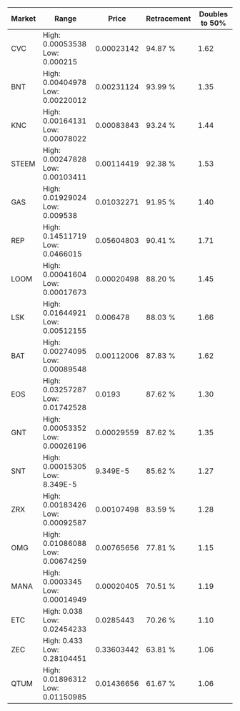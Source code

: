 | Market | Range | Price| Retracement | Doubles to 50% |
| --- | --- | --- | --- | --- |
| CVC | High: 0.00053538<br />Low: 0.000215 | 0.00023142 | 94.87 % | 1.62 |
| BNT | High: 0.00404978<br />Low: 0.00220012 | 0.00231124 | 93.99 % | 1.35 |
| KNC | High: 0.00164131<br />Low: 0.00078022 | 0.00083843 | 93.24 % | 1.44 |
| STEEM | High: 0.00247828<br />Low: 0.00103411 | 0.00114419 | 92.38 % | 1.53 |
| GAS | High: 0.01929024<br />Low: 0.009538 | 0.01032271 | 91.95 % | 1.40 |
| REP | High: 0.14511719<br />Low: 0.0466015 | 0.05604803 | 90.41 % | 1.71 |
| LOOM | High: 0.00041604<br />Low: 0.00017673 | 0.00020498 | 88.20 % | 1.45 |
| LSK | High: 0.01644921<br />Low: 0.00512155 | 0.006478 | 88.03 % | 1.66 |
| BAT | High: 0.00274095<br />Low: 0.00089548 | 0.00112006 | 87.83 % | 1.62 |
| EOS | High: 0.03257287<br />Low: 0.01742528 | 0.0193 | 87.62 % | 1.30 |
| GNT | High: 0.00053352<br />Low: 0.00026196 | 0.00029559 | 87.62 % | 1.35 |
| SNT | High: 0.00015305<br />Low: 8.349E-5 | 9.349E-5 | 85.62 % | 1.27 |
| ZRX | High: 0.00183426<br />Low: 0.00092587 | 0.00107498 | 83.59 % | 1.28 |
| OMG | High: 0.01086088<br />Low: 0.00674259 | 0.00765656 | 77.81 % | 1.15 |
| MANA | High: 0.0003345<br />Low: 0.00014949 | 0.00020405 | 70.51 % | 1.19 |
| ETC | High: 0.038<br />Low: 0.02454233 | 0.0285443 | 70.26 % | 1.10 |
| ZEC | High: 0.433<br />Low: 0.28104451 | 0.33603442 | 63.81 % | 1.06 |
| QTUM | High: 0.01896312<br />Low: 0.01150985 | 0.01436656 | 61.67 % | 1.06 |
